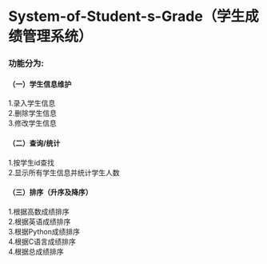 # System-of-Student-s-Grade（学生成绩管理系统）  
### 功能分为:  
#### （一）学生信息维护  
1.录入学生信息  
2.删除学生信息  
3.修改学生信息  
#### （二）查询/统计  
1.按学生id查找  
2.显示所有学生信息并统计学生人数  
#### （三）排序（升序及降序）  
1.根据高数成绩排序  
2.根据英语成绩排序  
3.根据Python成绩排序  
4.根据C语言成绩排序  
4.根据总成绩排序  


